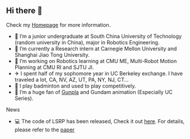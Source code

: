 ## Hi there 👋

Check my [Homepage](https://shuaizhou302.github.io/) for more information.
- 🏫 I’m a junior undergraduate at South China University of Technology (random university in China), major in Robotics Engineering.
- 💼 I’m currently a Research intern at Carnegie Mellon University and Shanghai Jiao Tong University.
- 🤖 I’m working on Robotics learning at CMU ME, Multi-Robot Motion Planning at CMU RI and SJTU JI.
- ✈ I spent half of my sophomore year in UC Berkeley exchange. I have traveled a lot, CA, NV, AZ, UT, PA, NY, NJ, CT...
- 🏸 I play badminton and used to play competitively.
- 🤔 I’m a huge fan of [Gunpla](https://en.wikipedia.org/wiki/Gunpla) and Gundam animation (Especially UC Series).


News
- 💻 The code of LSRP has been released, Check it out [here](https://github.com/rap-lab-org/public_LSRP). For details, please refer to the [paper](https://doi.org/10.1609/aaai.v39i14.33618) 
<!--
**ShuaiZhou302/ShuaiZhou302** is a ✨ _special_ ✨ repository because its `README.md` (this file) appears on your GitHub profile.

Here are some ideas to get you started:

- 🔭 I’m currently working on Multi-Agent Path Finding [(MAPF)](https://en.wikipedia.org/wiki/Multi-agent_pathfinding) and its variants. 
- 🌱 I’m currently learning ...
- 👯 I’m looking to collaborate on ...
- 🤔 I’m looking for help with ...
- 💬 Ask me about ...
- 📫 How to reach me: ...
- 😄 Pronouns: ...
- ⚡ Fun fact: ...
-->
